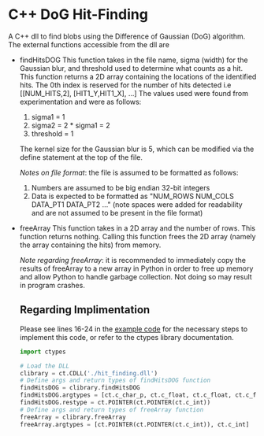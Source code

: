 # C++ DoG Hit-Finding
A C++ dll to find blobs using the Difference of Gaussian (DoG) algorithm.
The external functions accessible from the dll are
- findHitsDOG
  This function takes in the file name, sigma (width) for the Gaussian blur, and threshold used to determine what counts as a hit.
  This function returns a 2D array containing the locations of the identified hits. The 0th index is reserved for the number of hits detected i.e
  [[NUM_HITS,2], [HIT1_Y,HIT1_X], ...]
  The values used were found from experimentation and were as follows:
  1) sigma1 = 1
  2) sigma2 = 2 * sigma1 = 2
  3) threshold = 1

  The kernel size for the Gaussian blur is 5, which can be modified via the define statement at the top of the file.
  
  *Notes on file format*: the file is assumed to be formatted as follows:
  1) Numbers are assumed to be big endian 32-bit integers
  2) Data is expected to be formatted as "NUM_ROWS NUM_COLS DATA_PT1 DATA_PT2 ..." (note spaces were added for readability and are not assumed to be present in the file format)

- freeArray
  This function takes in a 2D array and the number of rows.
  This function returns nothing.
  Calling this function frees the 2D array (namely the array containing the hits) from memory.
  
  *Note regarding freeArray*: it is recommended to immediately copy the results of freeArray to a new array in Python in order to free up memory and allow Python to handle garbage collection. Not doing so may result in program crashes.

  ## Regarding Implimentation
  Please see lines 16-24 in the [example code](example/BlobFinding.py) for the necessary steps to implement this code, or refer to the ctypes library documentation.
  ```py
  import ctypes

  # Load the DLL
  clibrary = ct.CDLL('./hit_finding.dll')
  # Define args and return types of findHitsDOG function
  findHitsDOG = clibrary.findHitsDOG
  findHitsDOG.argtypes = [ct.c_char_p, ct.c_float, ct.c_float, ct.c_float]
  findHitsDOG.restype = ct.POINTER(ct.POINTER(ct.c_int))
  # Define args and return types of freeArray function
  freeArray = clibrary.freeArray
  freeArray.argtypes = [ct.POINTER(ct.POINTER(ct.c_int)), ct.c_int]
  ```
